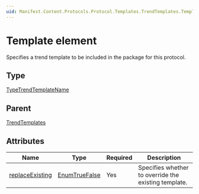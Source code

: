```yaml
---
uid: Manifest.Content.Protocols.Protocol.Templates.TrendTemplates.Template
---
```


# Template element

Specifies a trend template to be included in the package for this protocol.

## Type

[TypeTrendTemplateName](xref:Manifest-TypeTrendTemplateName)

## Parent

[TrendTemplates](xref:Manifest.Content.Protocols.Protocol.Templates.TrendTemplates)

## Attributes

|Name|Type|Required|Description|
|--- |--- |--- |--- |
|[replaceExisting](xref:Manifest.Content.Protocols.Protocol.Templates.TrendTemplates.Template-replaceExisting)|[EnumTrueFalse](xref:Manifest-EnumTrueFalse)|Yes|Specifies whether to override the existing template.|
